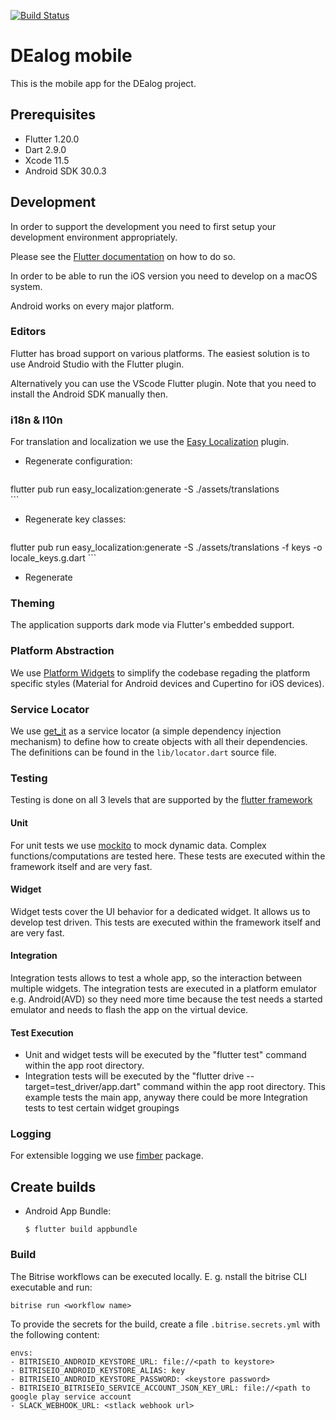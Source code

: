 [![Build Status](https://app.bitrise.io/app/e1572c13734b4305/status.svg?token=L2hi96aZiyJMveEO2iu_dA&branch=master)](https://app.bitrise.io/app/e1572c13734b4305)

# DEalog mobile

This is the mobile app for the DEalog project.

## Prerequisites

- Flutter 1.20.0
- Dart 2.9.0
- Xcode 11.5
- Android SDK 30.0.3

## Development

In order to support the development you need to first setup your development
environment appropriately.

Please see the [Flutter documentation](https://flutter.dev) on how to do so.

In order to be able to run the iOS version you need to develop on a macOS system.

Android works on every major platform.

### Editors

Flutter has broad support on various platforms. The easiest solution is to use
Android Studio with the Flutter plugin.

Alternatively you can use the VScode Flutter plugin. Note that you need to
install the Android SDK manually then.

### i18n & l10n

For translation and localization we use the [Easy Localization](https://pub.dev/packages/easy_localization) plugin.

  * Regenerate configuration:
    ```shell script
flutter pub run easy_localization:generate -S ./assets/translations   
    ```

  * Regenerate key classes:
    ```shell script
flutter pub run easy_localization:generate -S ./assets/translations -f keys -o locale_keys.g.dart
     ```

  * Regenerate

### Theming

The application supports dark mode via Flutter's embedded support.

### Platform Abstraction

We use [Platform Widgets](https://pub.dev/packages/flutter_platform_widgets) to simplify the codebase regading the platform specific styles (Material for Android devices and Cupertino for iOS devices).

### Service Locator

We use [get_it](https://pub.dev/packages/get_it) as a service locator (a simple dependency injection mechanism) to define how to create  objects with all their dependencies. The definitions can be found in the `lib/locator.dart` source file.

### Testing

Testing is done on all 3 levels that are supported by the [flutter framework](https://flutter.dev/docs/testing)

#### Unit

For unit tests we use [mockito](https://pub.dev/packages/mockito) to mock dynamic data. Complex functions/computations are tested here. These tests are executed within the framework itself and are very fast.

#### Widget

Widget tests cover the UI behavior for a dedicated widget. It allows us to develop test driven. This tests are executed within the framework itself and are very fast.

#### Integration

Integration tests allows to test a whole app, so the interaction between multiple widgets. The integration tests are executed in a platform emulator e.g. Android(AVD) so they need more time because the test needs a started emulator and needs to flash the app on the virtual device.

#### Test Execution

- Unit and widget tests will be executed by the "flutter test" command within the app root directory.
- Integration tests will be executed by the "flutter drive --target=test_driver/app.dart" command within the app root directory. This example tests the main app, anyway there could be more Integration tests to test certain widget groupings 

### Logging

For extensible logging we use [fimber](https://pub.dev/packages/fimber) package.

## Create builds

  * Android App Bundle:
    ```shell script
    $ flutter build appbundle
    ```
### Build

The Bitrise workflows can be executed locally. E. g. nstall the bitrise CLI executable and run:

```
bitrise run <workflow name>
```

To provide the secrets for the build, create a file `.bitrise.secrets.yml` with the following content:

```
envs:
- BITRISEIO_ANDROID_KEYSTORE_URL: file://<path to keystore>
- BITRISEIO_ANDROID_KEYSTORE_ALIAS: key
- BITRISEIO_ANDROID_KEYSTORE_PASSWORD: <keystore password>
- BITRISEIO_BITRISEIO_SERVICE_ACCOUNT_JSON_KEY_URL: file://<path to google play service account 
- SLACK_WEBHOOK_URL: <stlack webhook url>
```